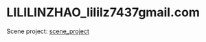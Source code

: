 # LILILINZHAO_lililz7437gmail.com

Scene project: [scene_project](https://github.com/lz771/LILILINZHAO_lililz7437gmail.com/tree/7e5d92021f86241128c7efb1ed4d73f87fc9bf89/scene_project)
